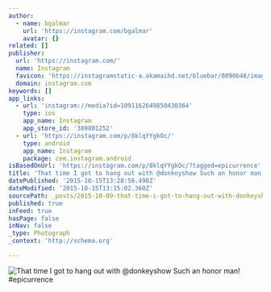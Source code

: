 ```yaml
---
author:
  - name: bgalmar
    url: 'https://instagram.com/bgalmar'
    avatar: {}
related: []
publisher:
  url: 'https://instagram.com/'
  name: Instagram
  favicon: 'https://instagramstatic-a.akamaihd.net/bluebar/8090b48/images/ico/favicon.ico'
  domain: instagram.com
keywords: []
app_links:
  - url: 'instagram://media?id=1091162649850430364'
    type: ios
    app_name: Instagram
    app_store_id: '389801252'
  - url: 'https://instagram.com/p/8klqYYgkOc/'
    type: android
    app_name: Instagram
    package: com.instagram.android
isBasedOnUrl: 'https://instagram.com/p/8klqYYgkOc/?tagged=epicurrence'
title: 'That time I got to hang out with @donkeyshow Such an honor man! #epicurrence'
datePublished: '2015-10-15T13:28:56.498Z'
dateModified: '2015-10-15T13:15:02.360Z'
sourcePath: _posts/2015-10-09-that-time-i-got-to-hang-out-with-donkeyshow-such-an-honor-m.md
published: true
inFeed: true
hasPage: false
inNav: false
_type: Photograph
_context: 'http://schema.org'

---
```

![That time I got to hang out with &commat;donkeyshow Such an honor man&excl; &num;epicurrence](https://scontent.cdninstagram.com/hphotos-xaf1/t51.2885-15/s640x640/sh0.08/e35/12106035_1038641246157996_228307132_n.jpg)
